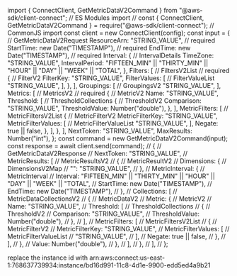 import { ConnectClient, GetMetricDataV2Command } from "@aws-sdk/client-connect"; // ES Modules import
// const { ConnectClient, GetMetricDataV2Command } = require("@aws-sdk/client-connect"); // CommonJS import
const client = new ConnectClient(config);
const input = { // GetMetricDataV2Request
  ResourceArn: "STRING_VALUE", // required
  StartTime: new Date("TIMESTAMP"), // required
  EndTime: new Date("TIMESTAMP"), // required
  Interval: { // IntervalDetails
    TimeZone: "STRING_VALUE",
    IntervalPeriod: "FIFTEEN_MIN" || "THIRTY_MIN" || "HOUR" || "DAY" || "WEEK" || "TOTAL",
  },
  Filters: [ // FiltersV2List // required
    { // FilterV2
      FilterKey: "STRING_VALUE",
      FilterValues: [ // FilterValueList
        "STRING_VALUE",
      ],
    },
  ],
  Groupings: [ // GroupingsV2
    "STRING_VALUE",
  ],
  Metrics: [ // MetricsV2 // required
    { // MetricV2
      Name: "STRING_VALUE",
      Threshold: [ // ThresholdCollections
        { // ThresholdV2
          Comparison: "STRING_VALUE",
          ThresholdValue: Number("double"),
        },
      ],
      MetricFilters: [ // MetricFiltersV2List
        { // MetricFilterV2
          MetricFilterKey: "STRING_VALUE",
          MetricFilterValues: [ // MetricFilterValueList
            "STRING_VALUE",
          ],
          Negate: true || false,
        },
      ],
    },
  ],
  NextToken: "STRING_VALUE",
  MaxResults: Number("int"),
};
const command = new GetMetricDataV2Command(input);
const response = await client.send(command);
// { // GetMetricDataV2Response
//   NextToken: "STRING_VALUE",
//   MetricResults: [ // MetricResultsV2
//     { // MetricResultV2
//       Dimensions: { // DimensionsV2Map
//         "<keys>": "STRING_VALUE",
//       },
//       MetricInterval: { // MetricInterval
//         Interval: "FIFTEEN_MIN" || "THIRTY_MIN" || "HOUR" || "DAY" || "WEEK" || "TOTAL",
//         StartTime: new Date("TIMESTAMP"),
//         EndTime: new Date("TIMESTAMP"),
//       },
//       Collections: [ // MetricDataCollectionsV2
//         { // MetricDataV2
//           Metric: { // MetricV2
//             Name: "STRING_VALUE",
//             Threshold: [ // ThresholdCollections
//               { // ThresholdV2
//                 Comparison: "STRING_VALUE",
//                 ThresholdValue: Number("double"),
//               },
//             ],
//             MetricFilters: [ // MetricFiltersV2List
//               { // MetricFilterV2
//                 MetricFilterKey: "STRING_VALUE",
//                 MetricFilterValues: [ // MetricFilterValueList
//                   "STRING_VALUE",
//                 ],
//                 Negate: true || false,
//               },
//             ],
//           },
//           Value: Number("double"),
//         },
//       ],
//     },
//   ],
// };




replace the instance id with arn:aws:connect:us-east-1:768637739934:instance/bd16d991-11c8-4d1e-9900-edd5ed4a9b21
